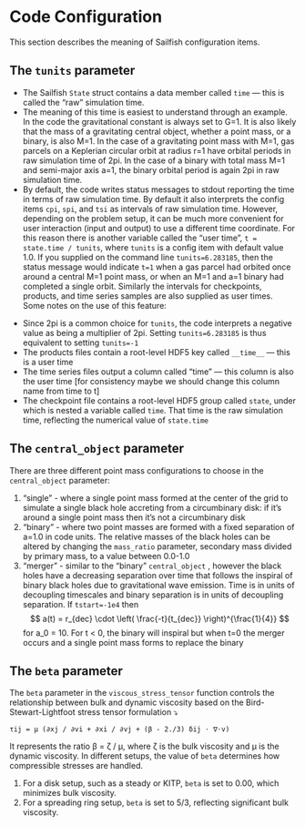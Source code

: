 # Code Configuration

This section describes the meaning of Sailfish configuration items.

## The `tunits` parameter

 - The Sailfish `State` struct contains a data member called `time` — this is called the “raw” simulation time. 
 - The meaning of this time is easiest to understand through an example. In the code the gravitational constant is always set to G=1. It is also likely that the mass of a gravitating central object, whether a point mass, or a binary, is also M=1. In the case of a gravitating point mass with M=1, gas parcels on a Keplerian circular orbit at radius r=1 have orbital periods in raw simulation time of 2pi. In the case of a binary with total mass M=1 and semi-major axis a=1, the binary orbital period is again 2pi in raw simulation time.
 - By default, the code writes status messages to stdout reporting the time in terms of raw simulation time. By default it also interprets the config items `cpi`, `spi`, and `tsi` as intervals of raw simulation time. However, depending on the problem setup, it can be much more convenient for user interaction (input and output) to use a different time coordinate. For this reason there is another variable called the “user time”, `t = state.time / tunits`, where `tunits` is a config item with default value 1.0. If you supplied on the command line `tunits=6.283185`, then the status message would indicate `t=1` when a gas parcel had orbited once around a central M=1 point mass, or when an M=1 and a=1 binary had completed a single orbit. Similarly the intervals for checkpoints, products, and time series samples are also supplied as user times. Some notes on the use of this feature:

* Since 2pi is a common choice for `tunits`, the code interprets a negative value as being a multiplier of 2pi. Setting `tunits=6.283185` is thus equivalent to setting `tunits=-1`
* The products files contain a root-level HDF5 key called `__time__` — this is a user time
* The time series files output a column called “time” — this column is also the user time [for consistency maybe we should change this column name from time to t]
* The checkpoint file contains a root-level HDF5 group called `state`, under which is nested a variable called `time`. That time is the raw simulation time, reflecting the numerical value of `state.time` 

## The `central_object` parameter

There are three different point mass configurations to choose in the `central_object` parameter:

1. “single” - where a single point mass formed at the center of the grid to simulate a single black hole accreting from a circumbinary disk: if it’s around a single point mass then it’s not a circumbinary disk
2. “binary” - where two point masses are formed with a fixed separation of a=1.0 in code units. The relative masses of the black holes can be altered by changing the `mass_ratio` parameter, secondary mass divided by primary mass, to a value between 0.0-1.0
3. “merger” - similar to the “binary” `central_object` , however the black holes have a decreasing separation over time that follows the inspiral of binary black holes due to gravitational wave emission. Time is in units of decoupling timescales and binary separation is in units of decoupling separation. If `tstart=-1e4` then $$
a(t) = r_{dec} \cdot \left( \frac{-t}{t_{dec}} \right)^{\frac{1}{4}}
$$ for a_0 = 10. For t < 0, the binary will inspiral but when t=0 the merger occurs and a single point mass forms to replace the binary

## The `beta` parameter

The `beta` parameter in the `viscous_stress_tensor` function controls the relationship between bulk and dynamic viscosity based on the Bird-Stewart-Lightfoot stress tensor formulation ⤵

    τij = μ (∂xj / ∂vi + ∂xi / ∂vj + (β - 2./3) δij ⋅ ∇⋅v)

It represents the ratio β = ζ / μ, where  ζ  is the bulk viscosity and μ is the dynamic viscosity. In different setups, the value of `beta` determines how compressible stresses are handled.

1. For a disk setup, such as a steady or KITP, `beta` is set to 0.00, which minimizes bulk viscosity.
2. For a spreading ring setup, `beta` is set to 5/3, reflecting significant bulk viscosity.

